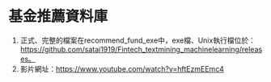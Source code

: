 # 基金推薦資料庫

1. 正式、完整的檔案在recommend_fund_exe中，exe檔、Unix執行檔位於：https://github.com/satai1919/Fintech_textmining_machinelearning/releases。
2. 影片網址：https://www.youtube.com/watch?v=hftEzmEEmc4
